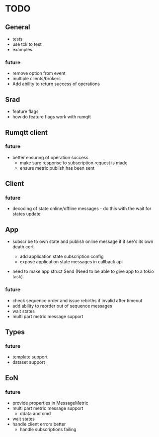 # TODO 

## General

- tests
- use tck to test
- examples

### future

- remove option from event
- multiple clients/brokers
- Add ability to return success of operations

## Srad

- feature flags
- how do feature flags work with rumqtt

## Rumqtt client

### future

  - better ensuring of operation success
    - make sure response to subscription request is made
    - ensure metric publish has been sent

## Client

### future 
 - decoding of state online/offline messages - do this with the wait for states update

## App

- subscribe to own state and publish online message if it see's its own death cert
  - add application state subscription config 
  - expose application state messages in callback api

- need to make app struct Send (Need to be able to give app to a tokio task)

### future

 - check sequence order and issue rebirths if invalid after timeout
  - add ability to reorder out of sequence messages
 - wait states
 - multi part metric message support

## Types

### future 

  - template support
  - dataset support

## EoN

### future

- provide properties in MessageMetric
- multi part metric message support
  - ddata and cmd
- wait states
- handle client errors better
  - handle subscriptions failing

